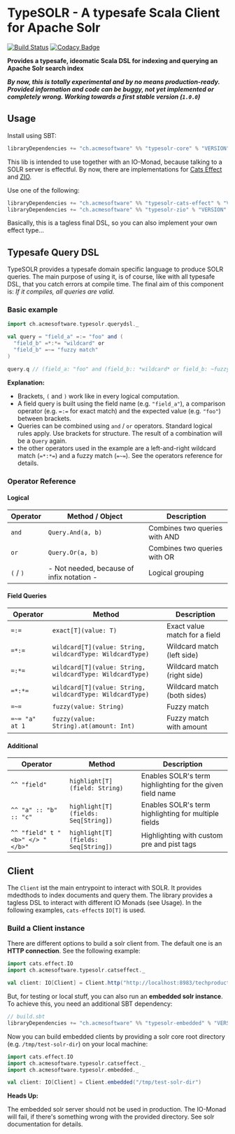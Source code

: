 TypeSOLR - A typesafe Scala Client for Apache Solr 
==================================================

[![Build Status](https://travis-ci.org/acme-software/typesolr.svg?branch=master)](https://travis-ci.org/acme-software/typesolr) [![Codacy Badge](https://api.codacy.com/project/badge/Grade/3f4d6692386840668589bbf17d90437b)](https://www.codacy.com/app/frne/typesolr?utm_source=github.com&amp;utm_medium=referral&amp;utm_content=acme-software/typesolr&amp;utm_campaign=Badge_Grade)

**Provides a typesafe, ideomatic Scala DSL for indexing and querying an Apache Solr search index**

***By now, this is totally experimental and by no means production-ready. Provided information and code can be buggy, 
not yet implemented or completely wrong. Working towards a first stable version (`1.0.0`)***

Usage
-----

Install using SBT:

```scala
libraryDependencies += "ch.acmesoftware" %% "typesolr-core" % "VERSION"
```

This lib is intended to use together with an IO-Monad, because talking to a SOLR server is effectful. By now, there are 
implementations for [Cats Effect](https://typelevel.org/cats-effect/) and [ZIO](https://scalaz.github.io/scalaz-zio/).

Use one of the following:

```scala
libraryDependencies += "ch.acmesoftware" %% "typesolr-cats-effect" % "VERSION"
libraryDependencies += "ch.acmesoftware" %% "typesolr-zio" % "VERSION"
```

Basically, this is a tagless final DSL, so you can also implement your own effect type...

Typesafe Query DSL
------------------

TypeSOLR provides a typesafe domain specific language to produce SOLR queries. The main purpose of using it, is of course, 
like with all typesafe DSL, that you catch errors at compile time. The final aim of this component is: *If it compiles, 
all queries are valid.*

### Basic example

```scala
import ch.acmesoftware.typesolr.querydsl._

val query = "field_a" =:= "foo" and (
  "field_b" =*:*= "wildcard" or 
  "field_b" =~= "fuzzy match"
)

query.q // (field_a: "foo" and (field_b:: *wildcard* or field_b: ~fuzzy match))
```

**Explanation:**

-  Brackets, `(` and `)` work like in every logical computation.
-  A field query is built using the field name (e.g. `"field_a"`), a comparison operator (e.g. `=:=` for exact match) and
the expected value (e.g. `"foo"`) between brackets.
-  Queries can be combined using `and` / `or` operators. Standard logical rules apply. Use brackets for structure. The 
result of a combination will be a `Query` again.
-  the other operators used in the example are a left-and-right wildcard match (`=*:*=`) and a fuzzy match (`=~=`). See 
the operators reference for details.

### Operator Reference

#### Logical

| Operator      | Method / Object                                         | Description                          |
|---------------|---------------------------------------------------------|--------------------------------------|
| `and`         | `Query.And(a, b)`                                       | Combines two queries with AND        |
| `or`          | `Query.Or(a, b)`                                        | Combines two queries with OR         |
| `(` / `)`     | - Not needed, because of infix notation -               | Logical grouping                     |

#### Field Queries

| Operator      | Method                                                  | Description                          |
|---------------|---------------------------------------------------------|--------------------------------------|
| `=:=`         | `exact[T](value: T)`                                    | Exact value match for a field        |
| `=*:=`        | `wildcard[T](value: String, wildcardType: WildcardType)`| Wildcard match (left side)           |
| `=:*=`        | `wildcard[T](value: String, wildcardType: WildcardType)`| Wildcard match (right side)          |
| `=*:*=`       | `wildcard[T](value: String, wildcardType: WildcardType)`| Wildcard match (both sides)          |
| `=~=`         | `fuzzy(value: String)`                                  | Fuzzy match                          |
| `=~= "a" at 1`| `fuzzy(value: String).at(amount: Int)`                  | Fuzzy match with amount              |

#### Additional

| Operator                        | Method                             | Description                                               |
|---------------------------------|------------------------------------|-----------------------------------------------------------|
| `^^ "field"`                    | `highlight[T](field: String)`      | Enables SOLR's term highlighting for the given field name |
| `^^ "a" :: "b" :: "c"`          | `highlight[T](fields: Seq[String])`| Enables SOLR's term highlighting for multiple fields      |
| `^^ "field" t "<b>" </> "</b>"` | `highlight[T](fields: Seq[String])`| Highlighting with custom pre and pist tags                |

Client
------

The `Client` ist the main entrypoint to interact with SOLR. It provides mdedthods to index documents and query them. 
The library provides a tagless DSL to interact with different IO Monads (see Usage). In the following examples, 
`cats-effect`s `IO[T]` is used.


### Build a Client instance

There are different options to build a solr client from. The default one is an **HTTP connection**. See the following example:

```scala
import cats.effect.IO
import ch.acmesoftware.typesolr.catseffect._

val client: IO[Client] = Client.http("http://localhost:8983/techproducts")
```

But, for testing or local stuff, you can also run an **embedded solr instance**. To achieve this, you need an additional SBT
dependency:

```scala
// build.sbt
libraryDependencies += "ch.acmesoftware" %% "typesolr-embedded" % "VERSION"
```

Now you can build embedded clients by providing a solr core root directory (e.g. `/tmp/test-solr-dir`) on your local 
machine:

```scala
import cats.effect.IO
import ch.acmesoftware.typesolr.catseffect._
import ch.acmesoftware.typesolr.embedded._

val client: IO[Client] = Client.embedded("/tmp/test-solr-dir")
```

**Heads Up:**

The embedded solr server should not be used in production. The IO-Monad will fail, if there's something wrong with the 
provided directory. See solr documentation for details.